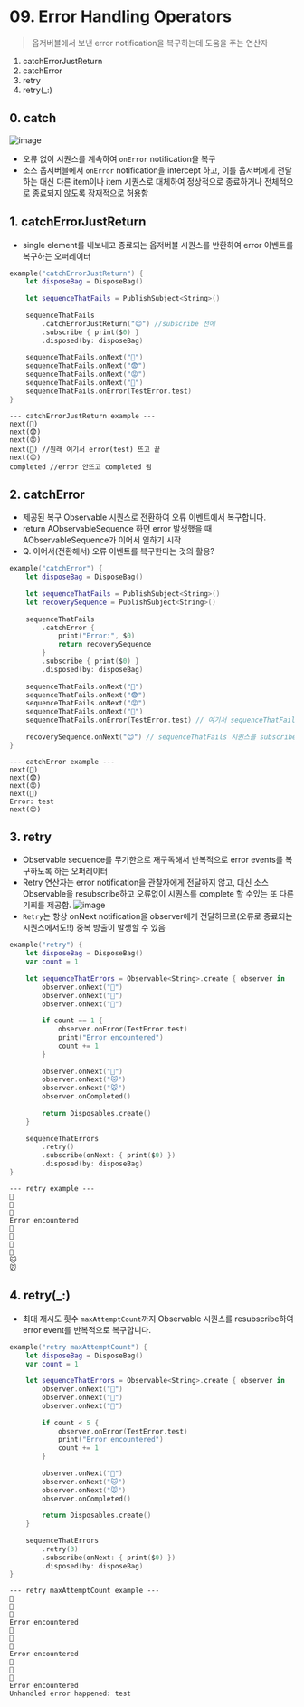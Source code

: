 # 09. Error Handling Operators
> 옵저버블에서 보낸 error notification을 복구하는데 도움을 주는 연산자

1. catchErrorJustReturn
2. catchError
3. retry
4. retry(_:)

## 0. catch
![image](https://user-images.githubusercontent.com/46644241/114401276-ba439100-9bdd-11eb-8d20-b52b5981dd05.png)
- 오류 없이 시퀀스를 계속하여 `onError` notification을 복구
- 소스 옵저버블에서 `onError` notification을 intercept 하고, 이를 옵저버에게 전달하는 대신 다른 item이나 item 시퀀스로 대체하여 정상적으로 종료하거나 전체적으로 종료되지 않도록 잠재적으로 허용함

## 1. catchErrorJustReturn
- single element를 내보내고 종료되는 옵저버블 시퀀스를 반환하여 error 이벤트를 복구하는 오퍼레이터
```swift
example("catchErrorJustReturn") {
    let disposeBag = DisposeBag()
    
    let sequenceThatFails = PublishSubject<String>()
    
    sequenceThatFails
        .catchErrorJustReturn("😊") //subscribe 전에
        .subscribe { print($0) }
        .disposed(by: disposeBag)
    
    sequenceThatFails.onNext("😬")
    sequenceThatFails.onNext("😨")
    sequenceThatFails.onNext("😡")
    sequenceThatFails.onNext("🔴")
    sequenceThatFails.onError(TestError.test)
}
```
```
--- catchErrorJustReturn example ---
next(😬)
next(😨)
next(😡)
next(🔴) //원래 여기서 error(test) 뜨고 끝
next(😊) 
completed //error 안뜨고 completed 됨
```
## 2. catchError
- 제공된 복구 Observable 시퀀스로 전환하여 오류 이벤트에서 복구합니다.
- return AObservableSequence 하면 error 발생했을 때 AObservableSequence가 이어서 일하기 시작 
- Q. 이어서(전환해서) 오류 이벤트를 복구한다는 것의 활용?
```swift
example("catchError") {
    let disposeBag = DisposeBag()
    
    let sequenceThatFails = PublishSubject<String>()
    let recoverySequence = PublishSubject<String>()
    
    sequenceThatFails
        .catchError {
            print("Error:", $0)
            return recoverySequence
        }
        .subscribe { print($0) }
        .disposed(by: disposeBag)
    
    sequenceThatFails.onNext("😬")
    sequenceThatFails.onNext("😨")
    sequenceThatFails.onNext("😡")
    sequenceThatFails.onNext("🔴")
    sequenceThatFails.onError(TestError.test) // 여기서 sequenceThatFails는 죽음
    
    recoverySequence.onNext("😊") // sequenceThatFails 시퀀스를 subscribe한 것에서 emit 됨
}
```
```
--- catchError example ---
next(😬)
next(😨)
next(😡)
next(🔴)
Error: test
next(😊)
```

## 3. retry
- Observable sequence를 무기한으로 재구독해서 반복적으로 error events를 복구하도록 하는 오퍼레이터
- Retry 연산자는 error notification을 관찰자에게 전달하지 않고, 대신 소스 Observable을 resubscribe하고 오류없이 시퀀스를 complete 할 수있는 또 다른 기회를 제공함.
![image](https://user-images.githubusercontent.com/46644241/114401123-96804b00-9bdd-11eb-99b5-836676882847.png)
- `Retry`는 항상 onNext notification을 observer에게 전달하므로(오류로 종료되는 시퀀스에서도!!) 중복 방출이 발생할 수 있음
```swift
example("retry") {
    let disposeBag = DisposeBag()
    var count = 1
    
    let sequenceThatErrors = Observable<String>.create { observer in
        observer.onNext("🍎")
        observer.onNext("🍐")
        observer.onNext("🍊")
        
        if count == 1 {
            observer.onError(TestError.test)
            print("Error encountered")
            count += 1
        }
        
        observer.onNext("🐶")
        observer.onNext("🐱")
        observer.onNext("🐭")
        observer.onCompleted()
        
        return Disposables.create()
    }
    
    sequenceThatErrors
        .retry()
        .subscribe(onNext: { print($0) })
        .disposed(by: disposeBag)
}
```
```
--- retry example ---
🍎
🍐
🍊
Error encountered
🍎
🍐
🍊
🐶
🐱
🐭
```

## 4. retry(_:)
- 최대 재시도 횟수 `maxAttemptCount`까지 Observable 시퀀스를 resubscribe하여 error event를 반복적으로 복구합니다.
```swift
example("retry maxAttemptCount") {
    let disposeBag = DisposeBag()
    var count = 1
    
    let sequenceThatErrors = Observable<String>.create { observer in
        observer.onNext("🍎")
        observer.onNext("🍐")
        observer.onNext("🍊")
        
        if count < 5 {
            observer.onError(TestError.test)
            print("Error encountered")
            count += 1
        }
        
        observer.onNext("🐶")
        observer.onNext("🐱")
        observer.onNext("🐭")
        observer.onCompleted()
        
        return Disposables.create()
    }
    
    sequenceThatErrors
        .retry(3)
        .subscribe(onNext: { print($0) })
        .disposed(by: disposeBag)
}
```
```
--- retry maxAttemptCount example ---
🍎
🍐
🍊
Error encountered
🍎
🍐
🍊
Error encountered
🍎
🍐
🍊
Error encountered
Unhandled error happened: test
```